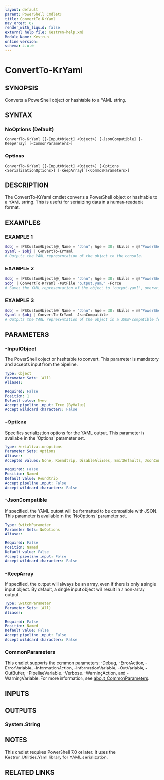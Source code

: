 ```yaml
---
layout: default
parent: PowerShell Cmdlets
title: ConvertTo-KrYaml
nav_order: 67
render_with_liquid: false
external help file: Kestrun-help.xml
Module Name: Kestrun
online version:
schema: 2.0.0
---
```


# ConvertTo-KrYaml

## SYNOPSIS
Converts a PowerShell object or hashtable to a YAML string.

## SYNTAX

### NoOptions (Default)
```
ConvertTo-KrYaml [[-InputObject] <Object>] [-JsonCompatible] [-KeepArray] [<CommonParameters>]
```

### Options
```
ConvertTo-KrYaml [[-InputObject] <Object>] [-Options <SerializationOptions>] [-KeepArray] [<CommonParameters>]
```

## DESCRIPTION
The ConvertTo-KrYaml cmdlet converts a PowerShell object or hashtable to a
YAML string.
This is useful for serializing data in a human-readable format.

## EXAMPLES

### EXAMPLE 1
```powershell
$obj = [PSCustomObject]@{ Name = "John"; Age = 30; Skills = @("PowerShell", "YAML") }
$yaml = $obj | ConvertTo-KrYaml
# Outputs the YAML representation of the object to the console.
```

### EXAMPLE 2
```powershell
$obj = [PSCustomObject]@{ Name = "John"; Age = 30; Skills = @("PowerShell", "YAML") }
$obj | ConvertTo-KrYaml -OutFile "output.yaml" -Force
# Saves the YAML representation of the object to 'output.yaml', overwriting the file if it already exists.
```

### EXAMPLE 3
```powershell
$obj = [PSCustomObject]@{ Name = "John"; Age = 30; Skills = @("PowerShell", "YAML") }
$yaml = $obj | ConvertTo-KrYaml -JsonCompatible
# Outputs the YAML representation of the object in a JSON-compatible format to the console.
```

## PARAMETERS

### -InputObject
The PowerShell object or hashtable to convert.
This parameter is mandatory and accepts input from the pipeline.

```yaml
Type: Object
Parameter Sets: (All)
Aliases:

Required: False
Position: 1
Default value: None
Accept pipeline input: True (ByValue)
Accept wildcard characters: False
```

### -Options
Specifies serialization options for the YAML output.
This parameter is available in the 'Options' parameter set.

```yaml
Type: SerializationOptions
Parameter Sets: Options
Aliases:
Accepted values: None, Roundtrip, DisableAliases, EmitDefaults, JsonCompatible, DefaultToStaticType, WithIndentedSequences, OmitNullValues, UseFlowStyle, UseSequenceFlowStyle

Required: False
Position: Named
Default value: Roundtrip
Accept pipeline input: False
Accept wildcard characters: False
```

### -JsonCompatible
If specified, the YAML output will be formatted to be compatible with JSON.
This parameter is available in the 'NoOptions' parameter set.

```yaml
Type: SwitchParameter
Parameter Sets: NoOptions
Aliases:

Required: False
Position: Named
Default value: False
Accept pipeline input: False
Accept wildcard characters: False
```

### -KeepArray
If specified, the output will always be an array, even if there is only a single input object.
By default, a single input object will result in a non-array output.

```yaml
Type: SwitchParameter
Parameter Sets: (All)
Aliases:

Required: False
Position: Named
Default value: False
Accept pipeline input: False
Accept wildcard characters: False
```

### CommonParameters
This cmdlet supports the common parameters: -Debug, -ErrorAction, -ErrorVariable, -InformationAction, -InformationVariable, -OutVariable, -OutBuffer, -PipelineVariable, -Verbose, -WarningAction, and -WarningVariable. For more information, see [about_CommonParameters](http://go.microsoft.com/fwlink/?LinkID=113216).

## INPUTS

## OUTPUTS

### System.String
## NOTES
This cmdlet requires PowerShell 7.0 or later.
It uses the Kestrun.Utilities.Yaml library for YAML serialization.

## RELATED LINKS
